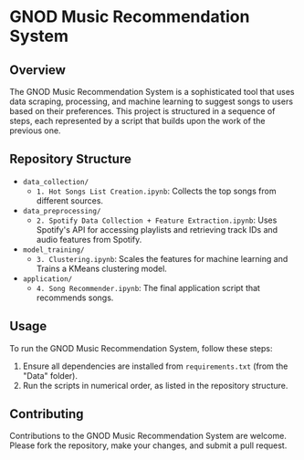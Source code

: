 # GNOD Music Recommendation System

## Overview
The GNOD Music Recommendation System is a sophisticated tool that uses data scraping, processing, and machine learning to suggest songs to users based on their preferences. This project is structured in a sequence of steps, each represented by a script that builds upon the work of the previous one.

## Repository Structure
- `data_collection/`
  - `1. Hot Songs List Creation.ipynb`: Collects the top songs from different sources.
- `data_preprocessing/`
  - `2. Spotify Data Collection + Feature Extraction.ipynb`: Uses Spotify's API for accessing playlists and retrieving track IDs and audio features from Spotify.
- `model_training/`
  - `3. Clustering.ipynb`: Scales the features for machine learning and Trains a KMeans clustering model.
- `application/`
  - `4. Song Recommender.ipynb`: The final application script that recommends songs.

## Usage
To run the GNOD Music Recommendation System, follow these steps:
1. Ensure all dependencies are installed from `requirements.txt` (from the "Data" folder).
2. Run the scripts in numerical order, as listed in the repository structure.

## Contributing
Contributions to the GNOD Music Recommendation System are welcome. Please fork the repository, make your changes, and submit a pull request.
